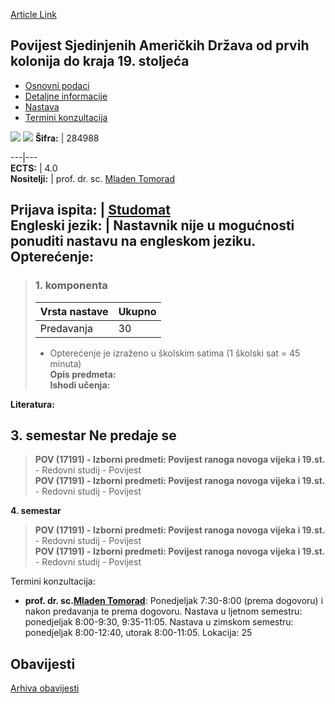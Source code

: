 [Article Link](https://www.fhs.hr/predmet/psadopkdk1s_b)

## Povijest Sjedinjenih Američkih Država od prvih kolonija do kraja 19. stoljeća
  * [Osnovni podaci](https://www.fhs.hr/predmet/psadopkdk1s_b#v1id-904861_828325_1_0 "Osnovni podaci")
  * [Detaljne informacije](https://www.fhs.hr/predmet/psadopkdk1s_b#v1id-904861_828325_1_1 "Detaljne informacije")
  * [Nastava](https://www.fhs.hr/predmet/psadopkdk1s_b#v1id-904861_828325_1_2 "Nastava")
  * [Termini konzultacija](https://www.fhs.hr/predmet/psadopkdk1s_b#v1id-904861_828325_1_3 "Termini konzultacija")


[![](https://www.fhs.hr/img/flags/gif/hr.gif)](https://www.fhs.hr/predmet/psadopkdk1s_b) [![](https://www.fhs.hr/img/flags/gif/gb.gif)](https://www.fhs.hr/en/course/hotuftfctteot1c_b)
**Šifra:** |  284988  
  
---|---  
**ECTS:** |  4.0   
**Nositelji:** |  prof. dr. sc. [Mladen Tomorad](https://www.fhs.hr/djelatnik/mladen.tomorad)   
  
**Prijava ispita:** |  [Studomat](http://www.isvu.hr/studomat)  
**Engleski jezik:** |  Nastavnik nije u mogućnosti ponuditi nastavu na engleskom jeziku.   
**Opterećenje:**  
---  
> ### 1. komponenta
> | Vrsta nastave | Ukupno  
> ---|---  
> Predavanja | 30  
> * Opterećenje je izraženo u školskim satima (1 školski sat = 45 minuta)   
**Opis predmeta:**  
> **Ishodi učenja:**  

  
**Literatura:**  

  
**3. semestar** Ne predaje se  
---  
> **POV (17191) - Izborni predmeti: Povijest ranoga novoga vijeka i 19.st.** - Redovni studij - Povijest  
>  **POV (17191) - Izborni predmeti: Povijest ranoga novoga vijeka i 19.st.** - Redovni studij - Povijest  
>   
  
**4. semestar**  
> **POV (17191) - Izborni predmeti: Povijest ranoga novoga vijeka i 19.st.** - Redovni studij - Povijest  
>  **POV (17191) - Izborni predmeti: Povijest ranoga novoga vijeka i 19.st.** - Redovni studij - Povijest  
>   
Termini konzultacija: 
  * **prof. dr. sc.[Mladen Tomorad](https://www.fhs.hr/djelatnik/mladen.tomorad)**: 
Ponedjeljak 7:30-8:00 (prema dogovoru) i nakon predavanja te prema dogovoru.
Nastava u ljetnom semestru: ponedjeljak 8:00-9:30, 9:35-11:05.
Nastava u zimskom semestru: ponedjeljak 8:00-12:40, utorak 8:00-11:05.
Lokacija: 25 


## Obavijesti
[Arhiva obavijesti](https://www.fhs.hr/predmet/psadopkdk1s_b?@=21ttl#news_132391 "Arhiva obavijesti")
